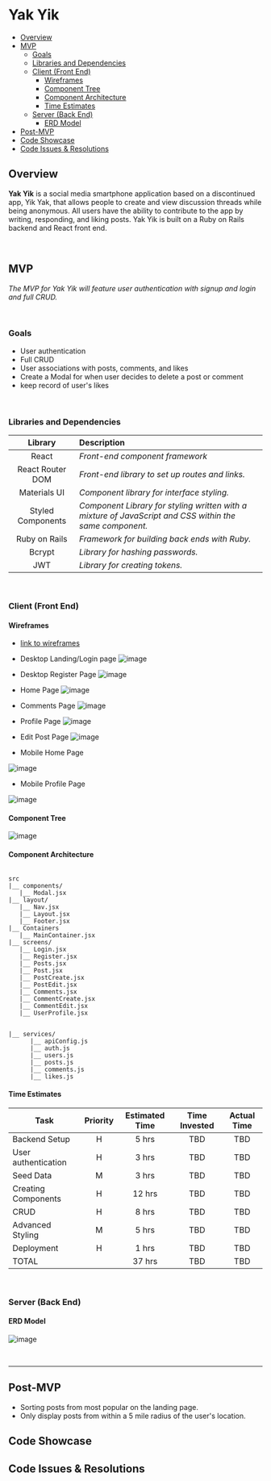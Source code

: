 # Yak Yik
- [Overview](#overview)
- [MVP](#mvp)
  - [Goals](#goals)
  - [Libraries and Dependencies](#libraries-and-dependencies)
  - [Client (Front End)](#client-front-end)
    - [Wireframes](#wireframes)
    - [Component Tree](#component-tree)
    - [Component Architecture](#component-architecture)
    - [Time Estimates](#time-estimates)
  - [Server (Back End)](#server-back-end)
    - [ERD Model](#erd-model)
- [Post-MVP](#post-mvp)
- [Code Showcase](#code-showcase)
- [Code Issues & Resolutions](#code-issues--resolutions)


## Overview

**Yak Yik** is a social media smartphone application based on a discontinued app, Yik Yak, that allows people to create and view discussion threads while being anonymous. All users have the ability to contribute to the app by writing, responding, and liking posts. Yak Yik is built on a Ruby on Rails backend and React front end.

<br>

## MVP
_The MVP for Yak Yik will feature user authentication with signup and login and full CRUD._

<br>

### Goals

- User authentication
- Full CRUD
- User associations with posts, comments, and likes
- Create a Modal for when user decides to delete a post or comment
- keep record of user's likes 

<br>

### Libraries and Dependencies

|     Library      | Description                                |
| :--------------: | :----------------------------------------- |
|      React       | _Front-end component framework_ |
| React Router DOM | _Front-end library to set up routes and links._ |
|   Materials UI   | _Component library for interface styling._ |
| Styled Components| _Component Library for styling written with a mixture of JavaScript and CSS within the same component._ |
|  Ruby on Rails   | _Framework for building back ends with Ruby._ |
|     Bcrypt       | _Library for hashing passwords._ |
|       JWT        | _Library for creating tokens._ |



<br>

### Client (Front End)

#### Wireframes

  - [link to wireframes](https://xd.adobe.com/view/672f5c8e-fad4-41f7-a06b-0bf421d716b8-327c/)


- Desktop Landing/Login page
![image](https://user-images.githubusercontent.com/78034272/113164800-703ad280-920f-11eb-8be2-40c30ec0d362.png)

- Desktop Register Page
![image](https://user-images.githubusercontent.com/78034272/113165045-a8daac00-920f-11eb-9cb9-7808eda11d77.png)

- Home Page
![image](https://user-images.githubusercontent.com/78034272/113173981-efcc9f80-9217-11eb-890b-6aec42efdae6.png)

- Comments Page
![image](https://user-images.githubusercontent.com/78034272/113174028-fb1fcb00-9217-11eb-9349-bec0ffbd7031.png)

- Profile Page
![image](https://user-images.githubusercontent.com/78034272/113174518-75504f80-9218-11eb-99a1-a78ef0e0c135.png)

- Edit Post Page
![image](https://user-images.githubusercontent.com/78034272/113174152-168ad600-9218-11eb-92d8-3a3f44a565ef.png)


- Mobile Home Page


![image](https://user-images.githubusercontent.com/78034272/113173436-5dc49700-9217-11eb-921e-e2bb9a47f435.png)

- Mobile Profile Page


![image](https://user-images.githubusercontent.com/78034272/113173488-6a48ef80-9217-11eb-9868-bdb5be44c191.png)



#### Component Tree

![image](https://user-images.githubusercontent.com/78034272/113087194-1c010580-91b1-11eb-98fd-a2bc106021b7.png)



#### Component Architecture

``` structure

src
|__ components/
   |__ Modal.jsx
|__ layout/
   |__ Nav.jsx
   |__ Layout.jsx
   |__ Footer.jsx
|__ Containers 
   |__ MainContainer.jsx
|__ screens/
   |__ Login.jsx
   |__ Register.jsx
   |__ Posts.jsx
   |__ Post.jsx
   |__ PostCreate.jsx
   |__ PostEdit.jsx
   |__ Comments.jsx
   |__ CommentCreate.jsx
   |__ CommentEdit.jsx
   |__ UserProfile.jsx
   
                 
|__ services/
      |__ apiConfig.js
      |__ auth.js
      |__ users.js
      |__ posts.js
      |__ comments.js
      |__ likes.js

```

#### Time Estimates


| Task                | Priority | Estimated Time | Time Invested | Actual Time |
| ------------------- | :------: | :------------: | :-----------: | :---------: |
|   Backend Setup     |    H     |     5 hrs      |      TBD      |     TBD     |
| User authentication |    H     |     3 hrs      |      TBD      |     TBD     |
|     Seed Data       |    M     |     3 hrs      |      TBD      |     TBD     |
| Creating Components |    H     |     12 hrs     |      TBD      |     TBD     |
|        CRUD         |    H     |     8 hrs      |      TBD      |     TBD     |
|   Advanced Styling  |    M     |     5 hrs      |      TBD      |     TBD     |
|     Deployment      |    H     |     1 hrs      |      TBD      |     TBD     |
| TOTAL               |          |     37 hrs     |      TBD      |     TBD     |


<br>

### Server (Back End)

#### ERD Model

![image](https://user-images.githubusercontent.com/78034272/113075731-85761980-919b-11eb-8384-bca846c5444c.png)


<br>

***

## Post-MVP
- Sorting posts from most popular on the landing page.
- Only display posts from within a 5 mile radius of the user's location.


## Code Showcase


## Code Issues & Resolutions

